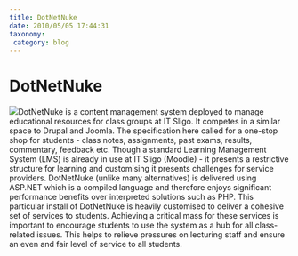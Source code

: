 ```yaml
---
title: DotNetNuke
date: 2010/05/05 17:44:31
taxonomy: 
 category: blog 
---
```


# DotNetNuke

![](http://www.appsolo.com/wp-content/uploads/2010/05/DotNetNuke-portfolio-img-300x201.png)DotNetNuke is a content management system deployed to manage educational resources for class groups at IT Sligo. It competes in a similar space to Drupal and Joomla. The specification here called for a one-stop shop for students - class notes, assignments, past exams, results, commentary, feedback etc. Though a standard Learning Management System (LMS) is already in use at IT Sligo (Moodle) - it presents a restrictive structure for learning and customising it presents challenges for service providers. DotNetNuke (unlike many alternatives) is delivered using ASP.NET which is a compiled language and therefore enjoys significant performance benefits over interpreted solutions such as PHP. This particular install of DotNetNuke is heavily customised to deliver a cohesive set of services to students. Achieving a critical mass for these services is important to encourage students to use the system as a hub for all class-related issues. This helps to relieve pressures on lecturing staff and ensure an even and fair level of service to all students.

